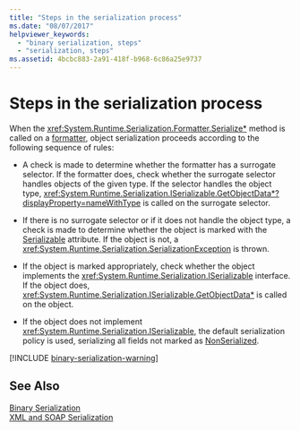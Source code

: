 ```yaml
---
title: "Steps in the serialization process"
ms.date: "08/07/2017"
helpviewer_keywords: 
  - "binary serialization, steps"
  - "serialization, steps"
ms.assetid: 4bcbc883-2a91-418f-b968-6c86a25e9737
---
```

# Steps in the serialization process
When the <xref:System.Runtime.Serialization.Formatter.Serialize*> method is called on a [formatter](xref:System.Runtime.Serialization.Formatter), object serialization proceeds according to the following sequence of rules:

- A check is made to determine whether the formatter has a surrogate selector. If the formatter does, check whether the surrogate selector handles objects of the given type. If the selector handles the object type, <xref:System.Runtime.Serialization.ISerializable.GetObjectData*?displayProperty=nameWithType> is called on the surrogate selector.

- If there is no surrogate selector or if it does not handle the object type, a check is made to determine whether the object is marked with the [Serializable](xref:System.SerializableAttribute) attribute. If the object is not, a <xref:System.Runtime.Serialization.SerializationException> is thrown.

- If the object is marked appropriately, check whether the object implements the <xref:System.Runtime.Serialization.ISerializable> interface. If the object does, <xref:System.Runtime.Serialization.ISerializable.GetObjectData*> is called on the object.
  
- If the object does not implement <xref:System.Runtime.Serialization.ISerializable>, the default serialization policy is used, serializing all fields not marked as [NonSerialized](xref:System.NonSerializedAttribute).

[!INCLUDE [binary-serialization-warning](../../../includes/binary-serialization-warning.md)]
  
## See Also  
 [Binary Serialization](binary-serialization.md)  
 [XML and SOAP Serialization](xml-and-soap-serialization.md)
